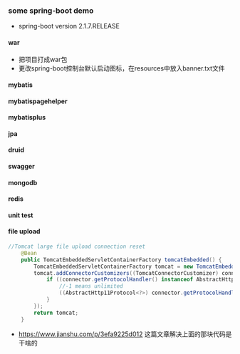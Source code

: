 ### some spring-boot demo
- spring-boot version 2.1.7.RELEASE
#### war
- 把项目打成war包
- 更改spring-boot控制台默认启动图标，在resources中放入banner.txt文件

#### mybatis

#### mybatispagehelper

#### mybatisplus

#### jpa

#### druid

#### swagger

#### mongodb

#### redis

#### unit test

#### file upload

```java
//Tomcat large file upload connection reset
    @Bean
    public TomcatEmbeddedServletContainerFactory tomcatEmbedded() {
        TomcatEmbeddedServletContainerFactory tomcat = new TomcatEmbeddedServletContainerFactory();
        tomcat.addConnectorCustomizers((TomcatConnectorCustomizer) connector -> {
            if ((connector.getProtocolHandler() instanceof AbstractHttp11Protocol<?>)) {
                //-1 means unlimited
                ((AbstractHttp11Protocol<?>) connector.getProtocolHandler()).setMaxSwallowSize(-1);
            }
        });
        return tomcat;
    }

```

-  https://www.jianshu.com/p/3efa9225d012 这篇文章解决上面的那块代码是干啥的